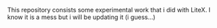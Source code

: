 This repository consists some experimental work that i did with LiteX. I know it is a mess but i will be updating it (i guess...)
